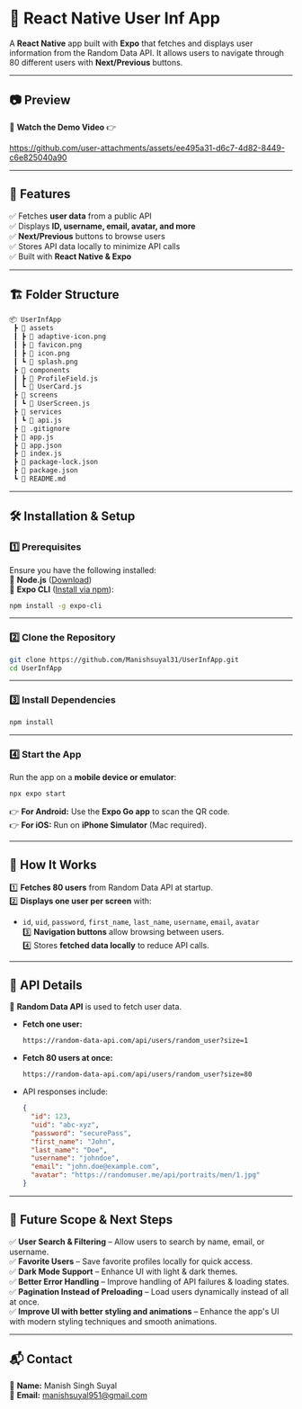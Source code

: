 # **📌 React Native User Inf App**  
A **React Native** app built with **Expo** that fetches and displays user information from the Random Data API. It allows users to navigate through 80 different users with **Next/Previous** buttons.  

---

## **📷 Preview**  
🎥 **Watch the Demo Video** 👉 

https://github.com/user-attachments/assets/ee495a31-d6c7-4d82-8449-c6e825040a90

---

## **📜 Features**  
✅ Fetches **user data** from a public API  
✅ Displays **ID, username, email, avatar, and more**  
✅ **Next/Previous** buttons to browse users  
✅ Stores API data locally to minimize API calls  
✅ Built with **React Native & Expo**  

---

## **🏗 Folder Structure**  
```bash
📦 UserInfApp  
 ┣ 📂 assets  
 ┃ ┣ 📜 adaptive-icon.png  
 ┃ ┣ 📜 favicon.png  
 ┃ ┣ 📜 icon.png  
 ┃ ┗ 📜 splash.png  
 ┣ 📂 components  
 ┃ ┣ 📜 ProfileField.js  
 ┃ ┗ 📜 UserCard.js  
 ┣ 📂 screens  
 ┃ ┗ 📜 UserScreen.js  
 ┣ 📂 services  
 ┃ ┗ 📜 api.js  
 ┣ 📜 .gitignore  
 ┣ 📜 app.js  
 ┣ 📜 app.json  
 ┣ 📜 index.js  
 ┣ 📜 package-lock.json  
 ┣ 📜 package.json  
 ┗ 📜 README.md  
```

---

## **🛠 Installation & Setup**  

### **1️⃣ Prerequisites**  
Ensure you have the following installed:  
🔹 **Node.js** ([Download](https://nodejs.org/))  
🔹 **Expo CLI** ([Install via npm](https://docs.expo.dev/get-started/installation/)):  
```sh
npm install -g expo-cli
```

---

### **2️⃣ Clone the Repository**  
```sh
git clone https://github.com/Manishsuyal31/UserInfApp.git  
cd UserInfApp  
```

---

### **3️⃣ Install Dependencies**  
```sh
npm install  
```

---

### **4️⃣ Start the App**  
Run the app on a **mobile device or emulator**:  
```sh
npx expo start  
```
👉 **For Android:** Use the **Expo Go app** to scan the QR code.  
👉 **For iOS:** Run on **iPhone Simulator** (Mac required).  

---

## **🚀 How It Works**  
1️⃣ **Fetches 80 users** from Random Data API at startup.  
2️⃣ **Displays one user per screen** with:  
   - `id`, `uid`, `password`, `first_name`, `last_name`, `username`, `email`, `avatar`  
3️⃣ **Navigation buttons** allow browsing between users.  
4️⃣ Stores **fetched data locally** to reduce API calls.  

---

## **🔗 API Details**  
📌 **Random Data API** is used to fetch user data.  
- **Fetch one user:**  
  ```sh
  https://random-data-api.com/api/users/random_user?size=1  
  ```
- **Fetch 80 users at once:**  
  ```sh
  https://random-data-api.com/api/users/random_user?size=80  
  ```
- API responses include:  
  ```json
  {
    "id": 123,
    "uid": "abc-xyz",
    "password": "securePass",
    "first_name": "John",
    "last_name": "Doe",
    "username": "johndoe",
    "email": "john.doe@example.com",
    "avatar": "https://randomuser.me/api/portraits/men/1.jpg"
  }
  ```
---

## **🚀 Future Scope & Next Steps**

✅ **User Search & Filtering** – Allow users to search by name, email, or username.\
✅ **Favorite Users** – Save favorite profiles locally for quick access.\
✅ **Dark Mode Support** – Enhance UI with light & dark themes.\
✅ **Better Error Handling** – Improve handling of API failures & loading states.\
✅ **Pagination Instead of Preloading** – Load users dynamically instead of all at once.\
✅ **Improve UI with better styling and animations** – Enhance the app's UI with modern styling techniques and smooth animations.

---

## **📬 Contact**

🔹 **Name:** Manish Singh Suyal\
🔹 **Email:** manishsuyal951@gmail.com
